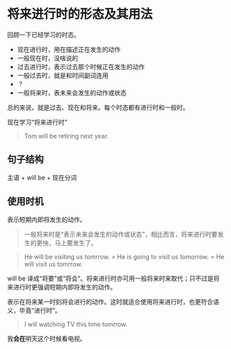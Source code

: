 # 将来进行时的形态及其用法

回顾一下已经学习的时态。
- 现在进行时，用在描述正在发生的动作
- 一般现在时，没啥说的
- 过去进行时，表示过去那个时候正在发生的动作
- 一般过去时，就是和时间副词连用
- ？
- 一般将来时，表未来会发生的动作或状态

总的来说，就是过去、现在和将来。每个时态都有进行时和一般时。


现在学习“将来进行时”

> Tom will be retiring next year.


## 句子结构

主语 + will be + 现在分词


## 使用时机

表示短期内即将发生的动作。
> 一般将来时是“表示未来会发生的动作或状态”，相比而言，将来进行时要发生的更快，马上要发生了。


> He will be visiting us tomrrow.
= He is going to visit us tomorrow.
= He will visit us tomrrow.


will be 译成“将要”或“将会”。将来进行时亦可用一般将来时来取代；只不过是将来进行时更强调短期内即将发生的动作。


表示在将来某一时刻将会进行的动作。这时就适合使用将来进行时，也更符合语义，毕竟“进行时”。

> I will watching TV this time tomrrow.


我**会在**明天这个时候看电视。
